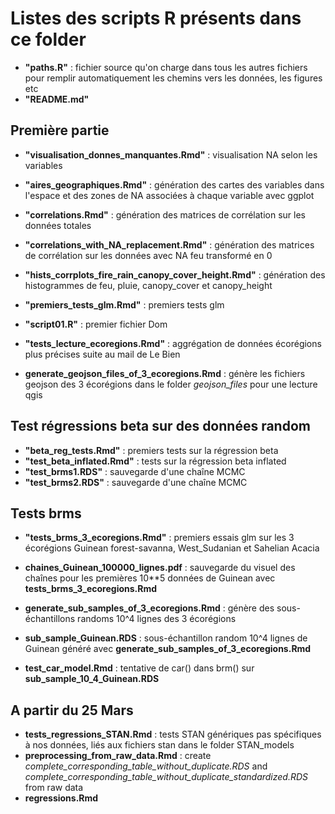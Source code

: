 # Listes des scripts R présents dans ce folder 
                     
- **"paths.R"** : fichier source qu'on charge dans tous les autres fichiers pour remplir automatiquement les chemins vers les données, les figures etc
- **"README.md"**     

## Première partie
- **"visualisation_donnes_manquantes.Rmd"** : visualisation NA selon les variables

 - **"aires_geographiques.Rmd"** : génération des cartes des variables dans l'espace et des zones de NA associées à chaque variable avec ggplot                     
- **"correlations.Rmd"** : génération des matrices de corrélation sur les données totales               
- **"correlations_with_NA_replacement.Rmd"** : génération des matrices de corrélation sur les données avec NA feu transformé en 0
- **"hists_corrplots_fire_rain_canopy_cover_height.Rmd"** : génération des histogrammes de feu, pluie, canopy_cover et canopy_height
- **"premiers_tests_glm.Rmd"** : premiers tests glm 
- **"script01.R"** : premier fichier Dom                                  
- **"tests_lecture_ecoregions.Rmd"** : aggrégation de données écorégions plus précises suite au mail de Le Bien                
- **generate_geojson_files_of_3_ecoregions.Rmd** : génère les fichiers geojson des 3 écorégions dans le folder *geojson_files* pour une lecture qgis       

## Test régressions beta sur des données random

- **"beta_reg_tests.Rmd"** : premiers tests sur la régression beta                               
- **"test_beta_inflated.Rmd"** : tests sur la régression beta inflated   
- **"test_brms1.RDS"** : sauvegarde d'une chaîne MCMC                                
- **"test_brms2.RDS"** : sauvegarde d'une chaîne MCMC     

## Tests brms

- **"tests_brms_3_ecoregions.Rmd"** : premiers essais glm sur les 3 écorégions Guinean forest-savanna, West_Sudanian et Sahelian Acacia   
- **chaines_Guinean_100000_lignes.pdf** : sauvegarde du visuel des chaînes pour les premières 10**5 données de Guinean avec **tests_brms_3_ecoregions.Rmd**          

- **generate_sub_samples_of_3_ecoregions.Rmd** : génère des sous-échantillons randoms 10^4 lignes des 3 écorégions
- **sub_sample_Guinean.RDS** : sous-échantillon random 10^4 lignes de Guinean généré avec **generate_sub_samples_of_3_ecoregions.Rmd**
- **test_car_model.Rmd** : tentative de car() dans brm() sur **sub_sample_10_4_Guinean.RDS**

## A partir du 25 Mars

- **tests_regressions_STAN.Rmd** : tests STAN génériques pas spécifiques à nos données, liés aux fichiers stan dans le folder STAN_models
- **preprocessing_from_raw_data.Rmd** : create *complete_corresponding_table_without_duplicate.RDS* and *complete_corresponding_table_without_duplicate_standardized.RDS* from raw data
- **regressions.Rmd**